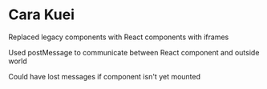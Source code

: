 # Cara Kuei

Replaced legacy components with React components with iframes

Used postMessage to communicate between React component and outside world

Could have lost messages if component isn't yet mounted

